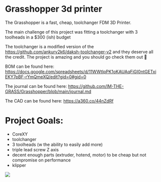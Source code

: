 # Grasshopper 3d printer

The Grasshopper is a fast, cheap, toolchanger FDM 3D Printer.

The main challenge of this project was fitting a toolchanger with 3 toolheads in a $300 (ish) budget

The toolchanger is a modified version of the https://github.com/ankurv2k6/daksh-toolchanger-v2 and they deserve all the credit. The project is amazing and you should go check them out 💖

BOM can be found here: https://docs.google.com/spreadsheets/d/11WWtIpPK1oKAUAqFiGI0ntGETxiEKY7pBF-rYmQmeXQ/edit?gid=0#gid=0

The journal can be found here: https://github.com/IM-THE-GRASS/Grasshopper/blob/main/journal.md

The CAD can be found here: https://a360.co/44nZdRf

# Project Goals:
- CoreXY
- toolchanger
- 3 toolheads (w the ability to easily add more)
- triple lead screw Z axis
- decent enough parts (extruder, hotend, motor) to be cheap but not compromise on performance
- klipper



<img src=https://hc-cdn.hel1.your-objectstorage.com/s/v3/2d5017f584fdca41bb50678a4ce3619a3ecc890b_image.png>
